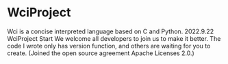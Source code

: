 # WciProject
Wci is a concise interpreted language based on C and Python.
2022.9.22 WciProject Start
We welcome all developers to join us to make it better.
The code I wrote only has version function, and others are waiting for you to create.
(Joined the open source agreement Apache Licenses 2.0.)
